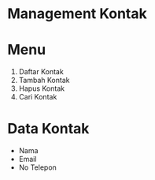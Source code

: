 # Management Kontak

# Menu
1. Daftar Kontak
2. Tambah Kontak 
3. Hapus Kontak
4. Cari Kontak

# Data Kontak
- Nama
- Email
- No Telepon